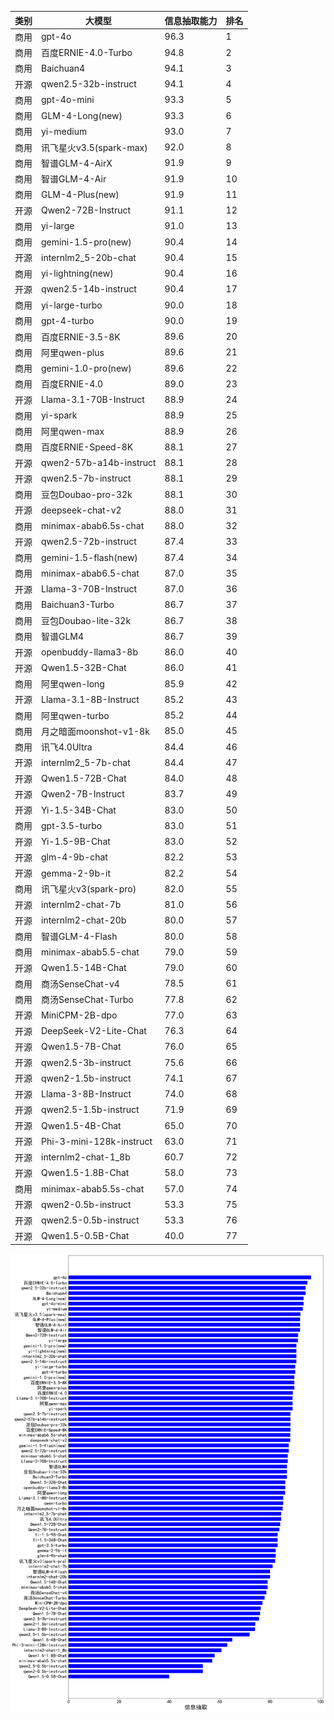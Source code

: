 
| 类别| 大模型                         | 信息抽取能力 | 排名 |
|---|-----------------------------|--------|----|
|商用|gpt-4o|96.3|1|
|商用|百度ERNIE-4.0-Turbo|94.8|2|
|商用|Baichuan4|94.1|3|
|开源|qwen2.5-32b-instruct|94.1|4|
|商用|gpt-4o-mini|93.3|5|
|商用|GLM-4-Long(new)|93.3|6|
|商用|yi-medium|93.0|7|
|商用|讯飞星火v3.5(spark-max)|92.0|8|
|商用|智谱GLM-4-AirX|91.9|9|
|商用|智谱GLM-4-Air|91.9|10|
|商用|GLM-4-Plus(new)|91.9|11|
|开源|Qwen2-72B-Instruct|91.1|12|
|商用|yi-large|91.0|13|
|商用|gemini-1.5-pro(new)|90.4|14|
|开源|internlm2_5-20b-chat|90.4|15|
|商用|yi-lightning(new)|90.4|16|
|开源|qwen2.5-14b-instruct|90.4|17|
|商用|yi-large-turbo|90.0|18|
|商用|gpt-4-turbo|90.0|19|
|商用|百度ERNIE-3.5-8K|89.6|20|
|商用|阿里qwen-plus|89.6|21|
|商用|gemini-1.0-pro(new)|89.6|22|
|商用|百度ERNIE-4.0|89.0|23|
|开源|Llama-3.1-70B-Instruct|88.9|24|
|商用|yi-spark|88.9|25|
|商用|阿里qwen-max|88.9|26|
|商用|百度ERNIE-Speed-8K|88.1|27|
|开源|qwen2-57b-a14b-instruct|88.1|28|
|开源|qwen2.5-7b-instruct|88.1|29|
|商用|豆包Doubao-pro-32k|88.1|30|
|开源|deepseek-chat-v2|88.0|31|
|商用|minimax-abab6.5s-chat|88.0|32|
|开源|qwen2.5-72b-instruct|87.4|33|
|商用|gemini-1.5-flash(new)|87.4|34|
|商用|minimax-abab6.5-chat|87.0|35|
|开源|Llama-3-70B-Instruct|87.0|36|
|商用|Baichuan3-Turbo|86.7|37|
|商用|豆包Doubao-lite-32k|86.7|38|
|商用|智谱GLM4|86.7|39|
|开源|openbuddy-llama3-8b|86.0|40|
|开源|Qwen1.5-32B-Chat|86.0|41|
|商用|阿里qwen-long|85.9|42|
|开源|Llama-3.1-8B-Instruct|85.2|43|
|商用|阿里qwen-turbo|85.2|44|
|商用|月之暗面moonshot-v1-8k|85.0|45|
|商用|讯飞4.0Ultra|84.4|46|
|开源|internlm2_5-7b-chat|84.4|47|
|开源|Qwen1.5-72B-Chat|84.0|48|
|开源|Qwen2-7B-Instruct|83.7|49|
|开源|Yi-1.5-34B-Chat|83.0|50|
|商用|gpt-3.5-turbo|83.0|51|
|开源|Yi-1.5-9B-Chat|83.0|52|
|开源|glm-4-9b-chat|82.2|53|
|开源|gemma-2-9b-it|82.2|54|
|商用|讯飞星火v3(spark-pro)|82.0|55|
|开源|internlm2-chat-7b|81.0|56|
|开源|internlm2-chat-20b|80.0|57|
|商用|智谱GLM-4-Flash|80.0|58|
|商用|minimax-abab5.5-chat|79.0|59|
|开源|Qwen1.5-14B-Chat|79.0|60|
|商用|商汤SenseChat-v4|78.5|61|
|商用|商汤SenseChat-Turbo|77.8|62|
|开源|MiniCPM-2B-dpo|77.0|63|
|开源|DeepSeek-V2-Lite-Chat|76.3|64|
|开源|Qwen1.5-7B-Chat|76.0|65|
|开源|qwen2.5-3b-instruct|75.6|66|
|开源|qwen2-1.5b-instruct|74.1|67|
|开源|Llama-3-8B-Instruct|74.0|68|
|开源|qwen2.5-1.5b-instruct|71.9|69|
|开源|Qwen1.5-4B-Chat|65.0|70|
|开源|Phi-3-mini-128k-instruct|63.0|71|
|开源|internlm2-chat-1_8b|60.7|72|
|开源|Qwen1.5-1.8B-Chat|58.0|73|
|商用|minimax-abab5.5s-chat|57.0|74|
|开源|qwen2-0.5b-instruct|53.3|75|
|开源|qwen2.5-0.5b-instruct|53.3|76|
|开源|Qwen1.5-0.5B-Chat|40.0|77|


![lin](pic/extract.png)
